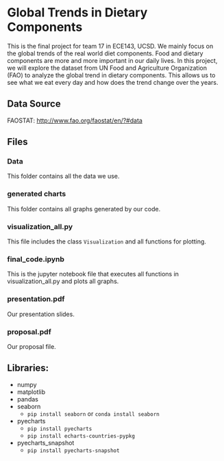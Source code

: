 # Global Trends in Dietary Components
This is the final project for team 17 in ECE143, UCSD. We mainly focus on the global trends of the real world diet components. Food and dietary components are more and more important in our daily lives. In this project, we will explore the dataset from UN Food and Agriculture Organization (FAO) to analyze the global trend in dietary components. This allows us to see what we eat every day and how does the trend change over the years.

## Data Source
FAOSTAT: http://www.fao.org/faostat/en/?#data

## Files
### Data
This folder contains all the data we use.

### generated charts
This folder contains all graphs generated by our code.

### visualization_all.py
This file includes the class `Visualization` and all functions for plotting.

### final_code.ipynb
This is the jupyter notebook file that executes all functions in visualization_all.py and plots all graphs.

### presentation.pdf
Our presentation slides.

### proposal.pdf
Our proposal file.

## Libraries:
* numpy
* matplotlib
* pandas
* seaborn
  * `pip install seaborn` or `conda install seaborn`
* pyecharts
  * `pip install pyecharts`
  * `pip install echarts-countries-pypkg`
* pyecharts_snapshot
  * `pip install pyecharts-snapshot`
